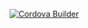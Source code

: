 [![Cordova Builder](https://github.com/Lambda-Developement/sobaka-app/actions/workflows/main.yml/badge.svg)](https://github.com/Lambda-Developement/sobaka-app/actions/workflows/main.yml)
